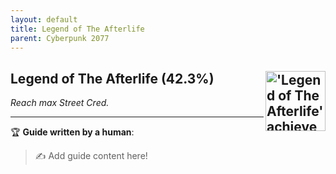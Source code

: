```yaml
---
layout: default
title: Legend of The Afterlife
parent: Cyberpunk 2077
---
```


## Legend of The Afterlife (42.3%) <img align="right" src="https://cdn.cloudflare.steamstatic.com/steamcommunity/public/images/apps/1091500/997859e0c89dda10f11a091a566999e68e6f9ce3.jpg" alt="'Legend of The Afterlife' achievement icon" width="96" height="96">

_Reach max Street Cred._

---

:trophy: **Guide written by a human**:

> :writing_hand: Add guide content here!

